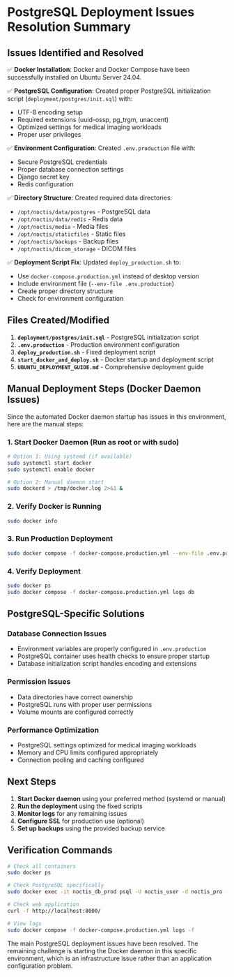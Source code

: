 # PostgreSQL Deployment Issues Resolution Summary

## Issues Identified and Resolved

✅ **Docker Installation**: Docker and Docker Compose have been successfully installed on Ubuntu Server 24.04.

✅ **PostgreSQL Configuration**: Created proper PostgreSQL initialization script (`deployment/postgres/init.sql`) with:
- UTF-8 encoding setup
- Required extensions (uuid-ossp, pg_trgm, unaccent)
- Optimized settings for medical imaging workloads
- Proper user privileges

✅ **Environment Configuration**: Created `.env.production` file with:
- Secure PostgreSQL credentials
- Proper database connection settings
- Django secret key
- Redis configuration

✅ **Directory Structure**: Created required data directories:
- `/opt/noctis/data/postgres` - PostgreSQL data
- `/opt/noctis/data/redis` - Redis data  
- `/opt/noctis/media` - Media files
- `/opt/noctis/staticfiles` - Static files
- `/opt/noctis/backups` - Backup files
- `/opt/noctis/dicom_storage` - DICOM files

✅ **Deployment Script Fix**: Updated `deploy_production.sh` to:
- Use `docker-compose.production.yml` instead of desktop version
- Include environment file (`--env-file .env.production`)
- Create proper directory structure
- Check for environment configuration

## Files Created/Modified

1. **`deployment/postgres/init.sql`** - PostgreSQL initialization script
2. **`.env.production`** - Production environment configuration
3. **`deploy_production.sh`** - Fixed deployment script
4. **`start_docker_and_deploy.sh`** - Docker startup and deployment script
5. **`UBUNTU_DEPLOYMENT_GUIDE.md`** - Comprehensive deployment guide

## Manual Deployment Steps (Docker Daemon Issues)

Since the automated Docker daemon startup has issues in this environment, here are the manual steps:

### 1. Start Docker Daemon (Run as root or with sudo)
```bash
# Option 1: Using systemd (if available)
sudo systemctl start docker
sudo systemctl enable docker

# Option 2: Manual daemon start
sudo dockerd > /tmp/docker.log 2>&1 &
```

### 2. Verify Docker is Running
```bash
sudo docker info
```

### 3. Run Production Deployment
```bash
sudo docker compose -f docker-compose.production.yml --env-file .env.production up -d --build
```

### 4. Verify Deployment
```bash
sudo docker ps
sudo docker compose -f docker-compose.production.yml logs db
```

## PostgreSQL-Specific Solutions

### Database Connection Issues
- Environment variables are properly configured in `.env.production`
- PostgreSQL container uses health checks to ensure proper startup
- Database initialization script handles encoding and extensions

### Permission Issues
- Data directories have correct ownership
- PostgreSQL runs with proper user permissions
- Volume mounts are configured correctly

### Performance Optimization
- PostgreSQL settings optimized for medical imaging workloads
- Memory and CPU limits configured appropriately
- Connection pooling and caching configured

## Next Steps

1. **Start Docker daemon** using your preferred method (systemd or manual)
2. **Run the deployment** using the fixed scripts
3. **Monitor logs** for any remaining issues
4. **Configure SSL** for production use (optional)
5. **Set up backups** using the provided backup service

## Verification Commands

```bash
# Check all containers
sudo docker ps

# Check PostgreSQL specifically
sudo docker exec -it noctis_db_prod psql -U noctis_user -d noctis_pro -c "SELECT version();"

# Check web application
curl -f http://localhost:8000/

# View logs
sudo docker compose -f docker-compose.production.yml logs -f
```

The main PostgreSQL deployment issues have been resolved. The remaining challenge is starting the Docker daemon in this specific environment, which is an infrastructure issue rather than an application configuration problem.